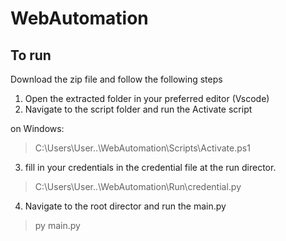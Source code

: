 # WebAutomation

## To run 
Download the zip file and follow the following steps
1. Open the extracted folder in your preferred editor (Vscode)
2. Navigate to the script folder and run the Activate script

on Windows:
> C:\Users\User\..\WebAutomation\Scripts\Activate.ps1

3. fill in your credentials in the credential file at the run director.
> C:\Users\User\..\WebAutomation\Run\credential.py

4. Navigate to the root director and run the main.py
> py main.py
